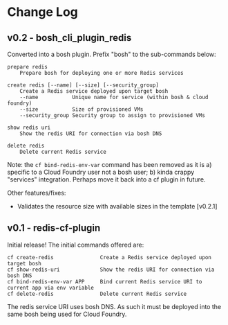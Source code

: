 # Change Log


## v0.2 - bosh_cli_plugin_redis

Converted into a bosh plugin. Prefix "bosh" to the sub-commands below:

    prepare redis 
        Prepare bosh for deploying one or more Redis services 

    create redis [--name] [--size] [--security_group] 
        Create a Redis service deployed upon target bosh 
        --name           Unique name for service (within bosh & cloud foundry) 
        --size           Size of provisioned VMs 
        --security_group Security group to assign to provisioned VMs 

    show redis uri 
        Show the redis URI for connection via bosh DNS 

    delete redis 
        Delete current Redis service 

Note: the `cf bind-redis-env-var` command has been removed as it is a) specific to a Cloud Foundry user not a bosh user; b) kinda crappy "services" integration. Perhaps move it back into a cf plugin in future.

Other features/fixes:

* Validates the resource size with available sizes in the template [v0.2.1]

## v0.1 - redis-cf-plugin

Initial release! The initial commands offered are:

    cf create-redis               Create a Redis service deployed upon target bosh
    cf show-redis-uri             Show the redis URI for connection via bosh DNS
    cf bind-redis-env-var APP     Bind current Redis service URI to current app via env variable
    cf delete-redis               Delete current Redis service

The redis service URI uses bosh DNS. As such it must be deployed into the same bosh being used for Cloud Foundry.
